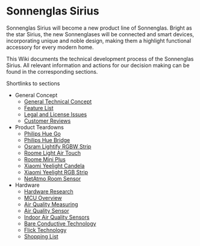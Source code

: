 # Sonnenglas Sirius

Sonnenglas Sirius will become a new product line of Sonnenglas.
Bright as the star Sirius, the new Sonnenglases will be connected and smart devices, incorporating unique and noble design, making them a highlight functional accessory for every modern home.

This Wiki documents the technical development process of the Sonnenglas Sirius. All relevant information and actions for our decision making can be found in the corresponding sections. 

Shortlinks to sections

- General Concept
    - [General Technical Concept](https://github.com/sebastn/Sonnenglas/tree/master/General/Conceptional_Research.md)
    - [Feature List](https://github.com/sebastn/Sonnenglas/tree/master/General/Feature_List.md)
    - [Legal and License Issues](https://github.com/sebastn/Sonnenglas/tree/master/General/License_and_Legal_Issues.md)
    - [Customer Reviews](https://github.com/sebastn/Sonnenglas/tree/master/General/Customer_Reviews.md)
- Product Teardowns
    - [Philips Hue Go](https://github.com/sebastn/Sonnenglas/blob/master/Teardown/Philips_Hue_Go.md) 
    - [Philips Hue Bridge](https://github.com/sebastn/Sonnenglas/blob/master/Teardown/Philips_Hue_Bridge.md)
    - [Osram Lightify RGBW Strip](https://github.com/sebastn/Sonnenglas/blob/master/Teardown/Osram_Lightify.md)
    - [Roome Light Air Touch](https://github.com/sebastn/Sonnenglas/blob/master/Teardown/Roome_Light_Air_Touch.md)
    - [Roome Mini Plus](https://github.com/sebastn/Sonnenglas/blob/master/Teardown/Roome_Mini_Plus.md)
    - [Xiaomi Yeelight Candela](https://github.com/sebastn/Sonnenglas/blob/master/Teardown/Yeelight_Candela.md)
    - [Xiaomi Yeelight RGB Strip](https://github.com/sebastn/Sonnenglas/blob/master/Teardown/Yeelight_Light_Strip.md)
     - [NetAtmo Room Sensor](https://github.com/sebastn/Sonnenglas/blob/master/Teardown/NetAtmo.md)
- Hardware
    - [Hardware Research](https://github.com/sebastn/Sonnenglas/blob/master/Hardware/Hardware_Research.md)
    - [MCU Overview](https://github.com/sebastn/Sonnenglas/blob/master/Hardware/MCU_Overview.md)
    - [Air Quality Measuring](https://github.com/sebastn/Sonnenglas/blob/master/Hardware/Air_Quality_Measuring.md)
    - [Air Quality Sensor](https://github.com/sebastn/Sonnenglas/blob/master/Hardware/Air_Quality_Sensor.md)
    - [Indoor Air Quality Sensors](https://github.com/sebastn/Sonnenglas/blob/master/Hardware/Indoor_Air_Quality_Sensors.md)
    - [Bare Conductive Technology](https://github.com/sebastn/Sonnenglas/blob/master/Hardware/Bare_Conductive.md)
    - [Flick Technology](https://github.com/sebastn/Sonnenglas/blob/master/Hardware/Flick.md)
    - [Shopping List](https://github.com/sebastn/Sonnenglas/blob/master/Hardware/Shopping_List.md)
